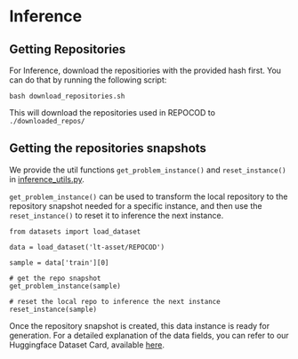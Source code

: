 # Inference
## Getting Repositories
For Inference, download the repositiories with the provided hash first. You can do that by running the following script:

`bash download_repositories.sh`

This will download the repositories used in REPOCOD to `./downloaded_repos/`

## Getting the repositories snapshots
We provide the util functions `get_problem_instance()` and `reset_instance()` in [inference_utils.py](inference_utils.py).

`get_problem_instance()` can be used to transform the local repository to the repository snapshot needed for a specific instance, and then use the `reset_instance()` to reset it to inference the next instance.

```
from datasets import load_dataset

data = load_dataset('lt-asset/REPOCOD')
    
sample = data['train'][0]

# get the repo snapshot
get_problem_instance(sample)

# reset the local repo to inference the next instance
reset_instance(sample)
```

Once the repository snapshot is created, this data instance is ready for generation. For a detailed explanation of the data fields, you can refer to our Huggingface Dataset Card, available [here](https://huggingface.co/datasets/lt-asset/REPOCOD).